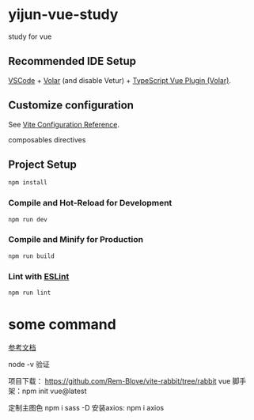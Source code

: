 # yijun-vue-study

study for vue

## Recommended IDE Setup

[VSCode](https://code.visualstudio.com/) + [Volar](https://marketplace.visualstudio.com/items?itemName=Vue.volar) (and disable Vetur) + [TypeScript Vue Plugin (Volar)](https://marketplace.visualstudio.com/items?itemName=Vue.vscode-typescript-vue-plugin).

## Customize configuration

See [Vite Configuration Reference](https://vitejs.dev/config/).

composables
directives

## Project Setup

```sh
npm install
```

### Compile and Hot-Reload for Development

```sh
npm run dev
```

### Compile and Minify for Production

```sh
npm run build
```

### Lint with [ESLint](https://eslint.org/)

```sh
npm run lint
```

# some command

[参考文档](https://www.yuque.com/fechaichai/td99ck/meog43oectpm1af0)

node -v 验证

项目下载：
https://github.com/Rem-Blove/vite-rabbit/tree/rabbit
vue 脚手架：npm init vue@latest

定制主图色
npm i sass -D
安装axios: npm i axios


